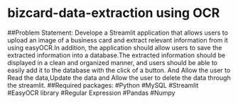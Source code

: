 # bizcard-data-extraction using OCR
##Problem Statement:
      Develope a Streamlit application that allows users to upload an image of a business card and extract relevant information from it using
easyOCR.In addition, the application should allow users to save the extracted information into a database.The extracted information should
be displayed in a clean and organized manner, and users should be able to easily add it to the database with the click of a button. And Allow the user to Read the data,Update the data and Allow the user to delete the data through the streamlit.
##Required packages:
      #Python
      #MySQL
      #Streamlit
      #EasyOCR library
      #Regular Expression
      #Pandas
      #Numpy

